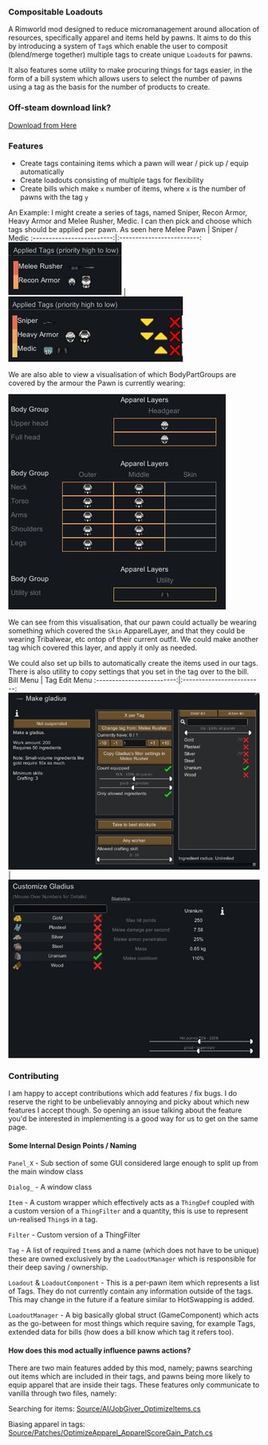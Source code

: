 ### Compositable Loadouts
A Rimworld mod designed to reduce micromanagement around allocation of resources, specifically apparel and items held by pawns. It aims to do this by introducing a system of `Tag`s which enable the user to composit (blend/merge together) multiple tags to create unique `Loadout`s for pawns. 

It also features some utility to make procuring things for tags easier, in the form of a bill system which allows users to select the number of pawns using a tag as the basis for the number of products to create.

### Off-steam download link?
[Download from Here](https://github.com/simplyWiri/Loadout-Compositing/releases/latest)

### Features
- Create tags containing items which a pawn will wear / pick up / equip automatically
- Create loadouts consisting of multiple tags for flexibility
- Create bills which make `x` number of items, where `x` is the number of pawns with the tag `y`

An Example:
I might create a series of tags, named Sniper, Recon Armor, Heavy Armor and Melee Rusher, Medic. I can then pick and choose which tags should be applied per pawn. As seen here
Melee Pawn                 |  Sniper / Medic
:-------------------------:|:-------------------------:
![Demo1](About/Demo1.png)  |  ![Demo2](About/Demo2.png)

We are also able to view a visualisation of which BodyPartGroups are covered by the armour the Pawn is currently wearing:

![Demo3](About/Demo3.png)

We can see from this visualisation, that our pawn could actually be wearing something which covered the `Skin` ApparelLayer, and that they could be wearing Tribalwear, etc ontop of their current outfit. We could make another tag which covered this layer, and apply it only as needed.

We could also set up bills to automatically create the items used in our tags. There is also utility to copy settings that you set in the tag over to the bill.
Bill Menu                  |  Tag Edit Menu
:-------------------------:|:-------------------------:
![Demo5](About/demo5.png)  | ![Demo6](About/Demo6.png) 



### Contributing   
I am happy to accept contributions which add features / fix bugs. I do reserve the right to be unbelievably annoying and picky about which new features I accept though. So opening an issue talking about the feature you'd be interested in implementing is a good way for us to get on the same page.

#### Some Internal Design Points / Naming
`Panel_X` - Sub section of some GUI considered large enough to split up from the main window class

`Dialog_` - A window class 

`Item` - A custom wrapper which effectively acts as a `ThingDef` coupled with a custom version of a `ThingFilter` and a quantity, this is use to represent un-realised `Thing`s in a tag.

`Filter` - Custom version of a ThingFilter

`Tag` - A list of required `Item`s and a name (which does not have to be unique) these are owned exclusively by the `LoadoutManager` which is responsible for their deep saving / ownership.

`Loadout` & `LoadoutComponent` - This is a per-pawn item which represents a list of Tags. They do not currently contain any information outside of the tags. This may change in the future if a feature similar to HotSwapping is added.

`LoadoutManager` - A big basically global struct (GameComponent) which acts as the go-between for most things which require saving, for example Tags, extended data for bills (how does a bill know which tag it refers too).

#### How does this mod actually influence pawns actions?
There are two main features added by this mod, namely; pawns searching out items which are included in their tags, and pawns being more likely to equip apparel that are inside their tags. These features only communicate to vanilla through two files, namely:

Searching for items: [Source/AI/JobGiver_OptimizeItems.cs](Source/AI/JobGiver_OptimizeItems.cs)

Biasing apparel in tags: [Source/Patches/OptimizeApparel_ApparelScoreGain_Patch.cs](Source/Patches/OptimizeApparel_ApparelScoreGain_Patch.cs) 
